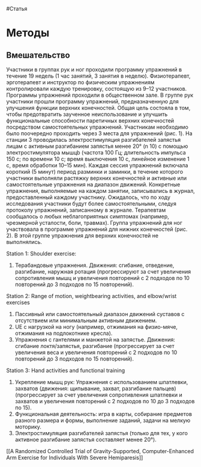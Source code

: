 #Статья 

# Методы

## Вмешательство

Участники в группах рук и ног проходили программу упражнений в течение 19 недель (1 час занятий, 3 занятия в неделю). Физиотерапевт, эрготерапевт и инструктор по физическим упражнениям контролировали каждую тренировку, состоящую из 9–12 участников. Программы упражнений проходили в общественном зале. В группе рук участники прошли программу упражнений, предназначенную для улучшения функции верхних конечностей. Общая цель состояла в том, чтобы предотвратить заученное неиспользование и улучшить функциональные способности паретичных верхних конечностей посредством самостоятельных упражнений. Участникам необходимо было поочередно проходить через 3 места для упражнений (рис. 1). На станции 3 проводилась электростимуляция разгибателей запястья лицам с активным разгибанием запястья менее 20° (n 10) с помощью электростимулятора мышцb (частота 100 Гц; длительность импульса 150 с; по времени 10 с; время выключения 10 с, линейное изменение 1 с, время обработки 10–15 мин). Каждая сессия упражнений включала короткий (5 минут) период разминки и заминки, в течение которого участники выполняли растяжку верхних конечностей и активные или самостоятельные упражнения на диапазон движений. Конкретные упражнения, выполняемые на каждом занятии, записывались в журнал, предоставленный каждому участнику. Ожидалось, что по ходу исследования участники будут более самостоятельными, следуя протоколу упражнений, записанному в журнале. Терапевтам сообщалось о любых неблагоприятных симптомах (например, чрезмерной усталости, боли, травмах). Группа упражнений для ног участвовала в программе упражнений для нижних конечностей (рис. 2). В этой группе упражнения для верхних конечностей не выполнялись.

Station 1: Shoulder exercise: 
1. Терабандовые упражнения. Движения: сгибание, отведение, разгибание, наружная ротация (прогрессируют за счет увеличения сопротивления мышц и увеличения повторений с 2 ​​подходов по 10 повторений до 3 подходов по 15 повторений).

Station 2: Range of motion, weightbearing activities, and elbow/wrist exercises
1. Пассивный или самостоятельный диапазон движений суставов с отсутствием или минимальным активным движением.
2. UE с нагрузкой на ногу (например, отжимания на физио-мяче, отжимания на подлокотнике кресла).
3. Упражнения с гантелями и манжетой на запястье. Движения: сгибание локтя/запястья, разгибание (прогрессирует за счет увеличения веса и увеличения повторений с 2 ​​подходов по 10 повторений до 3 подходов по 15 повторений).

Station 3: Hand activities and functional training
1. Укрепление мышц рук: Упражнения с использованием шпатлевки, захватов (движения: щипывание, захват, разгибание пальцев) (прогрессирует за счет увеличения сопротивления шпатлевки и захватов и увеличения повторений с 2 ​​подходов по 10 до 3 подходов по 15).
2. Функциональная деятельность: игра в карты, собирание предметов разного размера и формы, выполнение заданий, задачи на мелкую моторику.
3. Электростимуляция разгибателей запястья (только для тех, у кого активное разгибание запястья составляет менее 20°).


[[A Randomized Controlled Trial of Gravity-Supported, Computer-Enhanced Arm Exercise for Individuals With Severe Hemiparesis]]